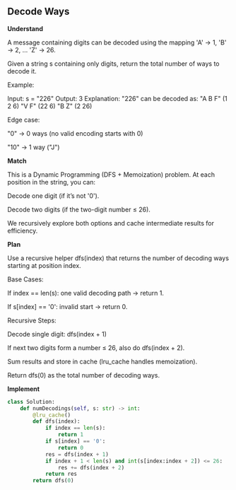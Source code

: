 ## Decode Ways

**Understand**

A message containing digits can be decoded using the mapping 'A' -> 1, 'B' -> 2, … 'Z' -> 26.

Given a string s containing only digits, return the total number of ways to decode it.

Example:

Input: s = "226"
Output: 3
Explanation: "226" can be decoded as:
"A B F" (1 2 6)
"V F" (22 6)
"B Z" (2 26)

Edge case:

"0" → 0 ways (no valid encoding starts with 0)

"10" → 1 way ("J")

**Match**

This is a Dynamic Programming (DFS + Memoization) problem.
At each position in the string, you can:

Decode one digit (if it’s not '0').

Decode two digits (if the two-digit number ≤ 26).

We recursively explore both options and cache intermediate results for efficiency.

**Plan**

Use a recursive helper dfs(index) that returns the number of decoding ways starting at position index.

Base Cases:

If index == len(s): one valid decoding path → return 1.

If s[index] == '0': invalid start → return 0.

Recursive Steps:

Decode single digit: dfs(index + 1)

If next two digits form a number ≤ 26, also do dfs(index + 2).

Sum results and store in cache (lru_cache handles memoization).

Return dfs(0) as the total number of decoding ways.

**Implement**

```py
class Solution:
    def numDecodings(self, s: str) -> int:
        @lru_cache()
        def dfs(index):
            if index == len(s):
                return 1
            if s[index] == '0':
                return 0
            res = dfs(index + 1)
            if index + 1 < len(s) and int(s[index:index + 2]) <= 26:
                res += dfs(index + 2)
            return res
        return dfs(0)
```
